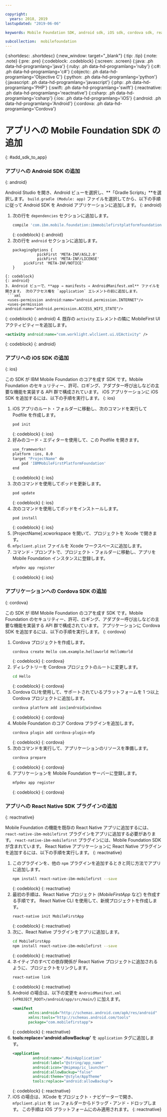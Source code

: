 ```yaml
---

copyright:
  years: 2018, 2019
lastupdated: "2019-06-06"

keywords: Mobile Foundation SDK, android sdk, iOS sdk, cordova sdk, react native sdk

subcollection:  mobilefoundation
---
```


{:shortdesc: .shortdesc}
{:new_window: target="_blank"}
{:tip: .tip}
{:note: .note}
{:pre: .pre}
{:codeblock: .codeblock}
{:screen: .screen}
{:java: .ph data-hd-programlang='java'}
{:ruby: .ph data-hd-programlang='ruby'}
{:c#: .ph data-hd-programlang='c#'}
{:objectc: .ph data-hd-programlang='Objective C'}
{:python: .ph data-hd-programlang='python'}
{:javascript: .ph data-hd-programlang='javascript'}
{:php: .ph data-hd-programlang='PHP'}
{:swift: .ph data-hd-programlang='swift'}
{:reactnative: .ph data-hd-programlang='reactnative'}
{:csharp: .ph data-hd-programlang='csharp'}
{:ios: .ph data-hd-programlang='iOS'}
{:android: .ph data-hd-programlang='Android'}
{:cordova: .ph data-hd-programlang='Cordova'}

#	アプリへの Mobile Foundation SDK の追加
{: #add_sdk_to_app}

### アプリへの Android SDK の追加
{: android}

Android Studio を開き、Android ビューを選択し、**「Gradle Scripts」**を選択します。 `build.gradle (Module: app)` ファイルを選択してから、以下の手順に従って Android SDK を Android アプリケーションに追加します。
{: android}

1. 次の行を `dependencies` セクションに追加します。
   ```bash
   compile 'com.ibm.mobile.foundation:ibmmobilefirstplatformfoundation:8.0.+'
   ```
   {: codeblock}
   {: android}
2. 次の行を `android` セクションに追加します。
   ```
   packagingOptions {
              pickFirst 'META-INF/ASL2.0'
              pickFirst 'META-INF/LICENSE'
        pickFirst 'META-INF/NOTICE'
   }
  ```
  {: codeblock}
  {: android}
3. Android ビューで、**app → manifests → AndroidManifest.xml** ファイルを開きます。 次のアクセス権を `application` エレメントの前に追加します。
   ```xml
   <uses-permission android:name="android.permission.INTERNET"/>
   <uses-permission android:name="android.permission.ACCESS_WIFI_STATE"/>
   ```
   {: codeblock}
   {: android}
4. 既存の `activity` エレメントの隣に MobileFirst UI アクティビティーを追加します。
   ```xml
   <activity android:name="com.worklight.wlclient.ui.UIActivity" />
   ```
   {: codeblock}
   {: android}


### アプリへの iOS SDK の追加
{: ios}

この SDK が IBM Mobile Foundation のコアを成す SDK です。Mobile Foundation のセキュリティー、許可、ロギング、アダプター呼び出しなどの主要な機能を実装する API 群で構成されています。 iOS アプリケーションに iOS SDK を追加するには、以下の手順を実行します。
{: ios}

1. iOS アプリのルート・フォルダーに移動し、次のコマンドを実行して Podfile を作成します。
    ```bash
    pod init
    ```
    {: codeblock}
    {: ios}
2. 好みのコード・エディターを使用して、この Podfile を開きます。
   ```bash
   use_frameworks!
   platform :ios, 8.0
   target "ProjectName" do
       pod 'IBMMobileFirstPlatformFoundation'
   end
   ```
   {: codeblock}
   {: ios}
3. 次のコマンドを使用してポッドを更新します。
   ```bash
   pod update
   ```
   {: codeblock}
   {: ios}
4. 次のコマンドを使用してポッドをインストールします。
   ```bash
   pod install
   ```
   {: codeblock}
   {: ios}
5. [ProjectName].xcworkspace を開いて、プロジェクトを Xcode で開きます。
6. `mfpclient.plist` ファイルを Xcode ワークスペースに追加します。
7. コマンド・プロンプトで、プロジェクト・フォルダーに移動し、アプリを Mobile Foundation インスタンスに登録します。
   ```bash
   mfpdev app register
   ```
   {: codeblock}
   {: ios}

### アプリケーションへの Cordova SDK の追加
{: cordova}

この SDK が IBM Mobile Foundation のコアを成す SDK です。Mobile Foundation のセキュリティー、許可、ロギング、アダプター呼び出しなどの主要な機能を実装する API 群で構成されています。 アプリケーションに Cordova SDK を追加するには、以下の手順を実行します。
{: cordova}

1. Cordova プロジェクトを作成します。
   ```bash
   cordova create Hello com.example.helloworld HelloWorld
   ```
   {: codeblock}
   {: cordova}
2. ディレクトリーを Cordova プロジェクトのルートに変更します。
   ```bash
   cd Hello
   ```
   {: codeblock}
   {: cordova}
3. Cordova CLIを使用して、サポートされているプラットフォームを 1 つ以上 Cordova プロジェクトに追加します。
   ```bash
   cordova platform add ios|android|windows
   ```
   {: codeblock}
   {: cordova}
4. Mobile Foundation のコア Cordova プラグインを追加します。
   ```bash
   cordova plugin add cordova-plugin-mfp
   ```
   {: codeblock}
   {: cordova}
5. 次のコマンドを実行して、アプリケーションのリソースを準備します。
   ```bash
   cordova prepare
   ```
   {: codeblock}
   {: cordova}
6. アプリケーションを Mobile Foundation サーバーに登録します。
   ```bash
   mfpdev app register
   ```
   {: codeblock}
   {: cordova}

### アプリへの React Native SDK プラグインの追加
{: reactnative}

Mobile Foundation の機能を既存の React Native アプリに追加するには、`react-native-ibm-mobilefirst` プラグインをアプリに追加する必要があります。 `react-native-ibm-mobilefirst` プラグインには、Mobile Foundation SDK が含まれています。 React Native アプリケーションに React Native プラグインを追加するには、以下の手順を実行します。
{: reactnative}

1. このプラグインを、他の `npm` プラグインを追加するときと同じ方法でアプリに追加します。
   ```bash
   npm install react-native-ibm-mobilefirst --save
   ```
   {: codeblock}
   {: reactnative}
2. 最初の手順は、React Native プロジェクト (*MobileFirstApp* など) を作成する手順です。 React Native CLI を使用して、新規プロジェクトを作成します。
   ```bash
   react-native init MobileFirstApp
   ```
   {: codeblock}
   {: reactnative}
3. 次に、React Native プラグインをアプリに追加します。
   ```bash
   cd MobileFirstApp
   npm install react-native-ibm-mobilefirst --save
   ```
   {: codeblock}
   {: reactnative}
4. ネイティブのすべての依存関係が React Native プロジェクトに追加されるように、プロジェクトをリンクします。
   ```bash
   react-native link
   ```
   {: codeblock}
   {: reactnative}
5. Android の場合は、以下の変更を `AndroidManifest.xml` (`<PROJECT_ROOT>/android/app/src/main/`) に加えます。
   ```xml
   <manifest 
          xmlns:android="http://schemas.android.com/apk/res/android" 
          xmlns:tools="http://schemas.android.com/tools"
          package="com.mobilefirstapp">
   ```
   {: codeblock}
   {: reactnative}
6. **tools:replace='android:allowBackup'** を `application` タグに追加します。
   ```xml
   <application
            android:name=".MainApplication"
            android:label="@string/app_name"
            android:icon="@mipmap/ic_launcher"
            android:allowBackup="false"
            android:theme="@style/AppTheme"
            tools:replace="android:allowBackup">
   ```
   {: codeblock}
   {: reactnative}
7. iOS の場合は、XCode をプロジェクト・ナビゲーターで開き、`mfpclient.plist` を `ios` フォルダーからドラッグ・アンド・ドロップします。 この手順は iOS プラットフォームにのみ適用されます。
{: reactnative}
